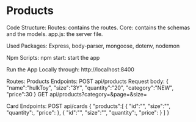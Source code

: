 # Products
Code Structure:
Routes: contains the routes.
Core: contains the schemas and the models.
app.js: the server file.

Used Packages:
Express, body-parser, mongoose, dotenv, nodemon

Npm Scripts:
npm start: start the app

Run the App Locally through:
http://localhost:8400

Routes:
Products Endpoints:
POST api/products
Request body:
{
    "name":"hulkToy",
    "size":"3Y",
    "quantity":"20",
    "category":"NEW",
    "price":30
}
GET api/products?category=&page=&size=

Card Endpoints:
POST api/cards
{ "products":[
    {
        "id":"",
        "size":"",
        "quantity":,
        "price":
    },
        {
        "id":"",
        "size":"",
        "quantity":,
        "price":
    }
] }


